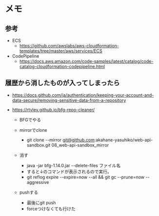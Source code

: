 # メモ

## 参考

* ECS
  * <https://github.com/awslabs/aws-cloudformation-templates/tree/master/aws/services/ECS>
* CodePipeline
  * <https://docs.aws.amazon.com/code-samples/latest/catalog/code-catalog-cloudformation-codepipeline.html>

## 履歴から消したものが入ってしまったら

* <https://docs.github.com/ja/authentication/keeping-your-account-and-data-secure/removing-sensitive-data-from-a-repository>
* <https://rtyley.github.io/bfg-repo-cleaner/>

  * BFGでやる

  * mirrorでclone
    * git clone --mirror git@github.com:akahane-yasuhiko/web-api-sandbox.git 08_web-api-sandbox_mirror

  * 消す
    * java -jar bfg-1.14.0.jar  --delete-files ファイル名
    * すると↓のコマンドが表示されるので実行。
    * git reflog expire --expire=now --all && git gc --prune=now --aggressive

  * pushする
    * 最後にgit push
    * forceつけなくても行けた
